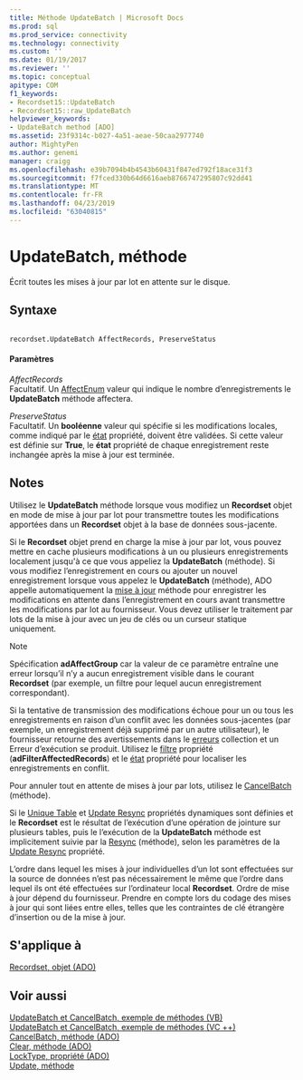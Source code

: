 ```yaml
---
title: Méthode UpdateBatch | Microsoft Docs
ms.prod: sql
ms.prod_service: connectivity
ms.technology: connectivity
ms.custom: ''
ms.date: 01/19/2017
ms.reviewer: ''
ms.topic: conceptual
apitype: COM
f1_keywords:
- Recordset15::UpdateBatch
- Recordset15::raw_UpdateBatch
helpviewer_keywords:
- UpdateBatch method [ADO]
ms.assetid: 23f9314c-b027-4a51-aeae-50caa2977740
author: MightyPen
ms.author: genemi
manager: craigg
ms.openlocfilehash: e39b7094b4b4543b60431f847ed792f18ace31f3
ms.sourcegitcommit: f7fced330b64d6616aeb8766747295807c92dd41
ms.translationtype: MT
ms.contentlocale: fr-FR
ms.lasthandoff: 04/23/2019
ms.locfileid: "63040815"
---
```

# <a name="updatebatch-method"></a>UpdateBatch, méthode
Écrit toutes les mises à jour par lot en attente sur le disque.  
  
## <a name="syntax"></a>Syntaxe  
  
```  
  
recordset.UpdateBatch AffectRecords, PreserveStatus  
```  
  
#### <a name="parameters"></a>Paramètres  
 *AffectRecords*  
 Facultatif. Un [AffectEnum](../../../ado/reference/ado-api/affectenum.md) valeur qui indique le nombre d’enregistrements le **UpdateBatch** méthode affectera.  
  
 *PreserveStatus*  
 Facultatif. Un **booléenne** valeur qui spécifie si les modifications locales, comme indiqué par le [état](../../../ado/reference/ado-api/status-property-ado-recordset.md) propriété, doivent être validées. Si cette valeur est définie sur **True**, le **état** propriété de chaque enregistrement reste inchangée après la mise à jour est terminée.  
  
## <a name="remarks"></a>Notes  
 Utilisez le **UpdateBatch** méthode lorsque vous modifiez un **Recordset** objet en mode de mise à jour par lot pour transmettre toutes les modifications apportées dans un **Recordset** objet à la base de données sous-jacente.  
  
 Si le **Recordset** objet prend en charge la mise à jour par lot, vous pouvez mettre en cache plusieurs modifications à un ou plusieurs enregistrements localement jusqu'à ce que vous appeliez la **UpdateBatch** (méthode). Si vous modifiez l’enregistrement en cours ou ajouter un nouvel enregistrement lorsque vous appelez le **UpdateBatch** (méthode), ADO appelle automatiquement la [mise à jour](../../../ado/reference/ado-api/update-method.md) méthode pour enregistrer les modifications en attente dans l’enregistrement en cours avant transmettre les modifications par lot au fournisseur. Vous devez utiliser le traitement par lots de la mise à jour avec un jeu de clés ou un curseur statique uniquement.  
  
> [!NOTE]
>  Spécification **adAffectGroup** car la valeur de ce paramètre entraîne une erreur lorsqu’il n’y a aucun enregistrement visible dans le courant **Recordset** (par exemple, un filtre pour lequel aucun enregistrement correspondant).  
  
 Si la tentative de transmission des modifications échoue pour un ou tous les enregistrements en raison d’un conflit avec les données sous-jacentes (par exemple, un enregistrement déjà supprimé par un autre utilisateur), le fournisseur retourne des avertissements dans le [erreurs](../../../ado/reference/ado-api/errors-collection-ado.md) collection et un Erreur d’exécution se produit. Utilisez le [filtre](../../../ado/reference/ado-api/filter-property.md) propriété (**adFilterAffectedRecords**) et le [état](../../../ado/reference/ado-api/status-property-ado-recordset.md) propriété pour localiser les enregistrements en conflit.  
  
 Pour annuler tout en attente de mises à jour par lots, utilisez le [CancelBatch](../../../ado/reference/ado-api/cancelbatch-method-ado.md) (méthode).  
  
 Si le [Unique Table](../../../ado/reference/ado-api/unique-table-unique-schema-unique-catalog-properties-dynamic-ado.md) et [Update Resync](../../../ado/reference/ado-api/update-resync-property-dynamic-ado.md) propriétés dynamiques sont définies et le **Recordset** est le résultat de l’exécution d’une opération de jointure sur plusieurs tables, puis le l’exécution de la **UpdateBatch** méthode est implicitement suivie par la [Resync](../../../ado/reference/ado-api/resync-method.md) (méthode), selon les paramètres de la [Update Resync](../../../ado/reference/ado-api/update-resync-property-dynamic-ado.md) propriété.  
  
 L’ordre dans lequel les mises à jour individuelles d’un lot sont effectuées sur la source de données n’est pas nécessairement le même que l’ordre dans lequel ils ont été effectuées sur l’ordinateur local **Recordset**. Ordre de mise à jour dépend du fournisseur. Prendre en compte lors du codage des mises à jour qui sont liées entre elles, telles que les contraintes de clé étrangère d’insertion ou de la mise à jour.  
  
## <a name="applies-to"></a>S'applique à  
 [Recordset, objet (ADO)](../../../ado/reference/ado-api/recordset-object-ado.md)  
  
## <a name="see-also"></a>Voir aussi  
 [UpdateBatch et CancelBatch, exemple de méthodes (VB)](../../../ado/reference/ado-api/updatebatch-and-cancelbatch-methods-example-vb.md)   
 [UpdateBatch et CancelBatch, exemple de méthodes (VC ++)](../../../ado/reference/ado-api/updatebatch-and-cancelbatch-methods-example-vc.md)   
 [CancelBatch, méthode (ADO)](../../../ado/reference/ado-api/cancelbatch-method-ado.md)   
 [Clear, méthode (ADO)](../../../ado/reference/ado-api/clear-method-ado.md)   
 [LockType, propriété (ADO)](../../../ado/reference/ado-api/locktype-property-ado.md)   
 [Update, méthode](../../../ado/reference/ado-api/update-method.md)
